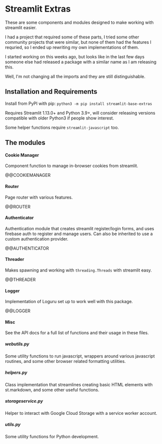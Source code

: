 # Streamlit Extras

These are some components and modules designed to make working with streamlit easier.

I had a project that required some of these parts, I tried some other community projects that were similar,
but none of them had the features I requried, so I ended up rewriting my own implementations of them.

I started working on this weeks ago, but looks like in the last few days someone else had released a package
with a similar name as I am releasing this.

Well, I'm not changing all the imports and they are still distinguishable.

## Installation and Requirements

Install from PyPI with pip:
`python3 -m pip install streamlit-base-extras`

Requires Streamlit 1.13.0+ and Python 3.9+,
will consider releasing versions compatible with older Python3 if people show interest.

Some helper functions require `streamlit-javascript` too.

## The modules

#### Cookie Manager
Component function to manage in-browser cookies from streamlit.

@@COOKIEMANAGER

#### Router
Page router with various features.

@@ROUTER

#### Authenticator
Authentication module that creates streamlit register/login forms, and uses firebase auth to register and manage users.
Can also be inherited to use a custom authentication provider.

@@AUTHENTICATOR

#### Threader
Makes spawning and working with `threading.Threads` with streamlit easy.

@@THREADER

#### Logger
Implementation of Loguru set up to work well with this package.

@@LOGGER

#### Misc
See the API docs for a full list of functions and their usage in these files.

##### webutils.py
Some utility functions to run javascript, wrappers around various javascript routines,
and some other browser related formatting utilities.

##### helpers.py
Class implementation that streamlines creating basic HTML elements with st.markdown,
and some other useful functions.

##### storageservice.py
Helper to interact with Google Cloud Storage with a service worker account.

##### utils.py
Some utility functions for Python development.
